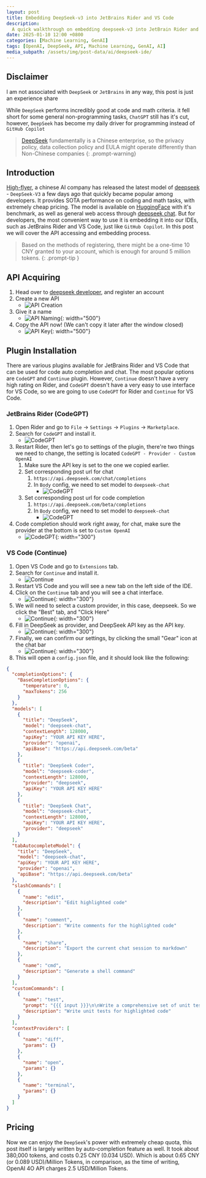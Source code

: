 ```yaml
---
layout: post
title: Embedding DeepSeek-v3 into JetBrains Rider and VS Code
description: 
  A quick walkthrough on embedding deepseek-v3 into JetBrain Rider and VS Code
date: 2025-01-10 12:00 +0800
categories: [Machine Learning, GenAI]
tags: [OpenAI, DeepSeek, API, Machine Learning, GenAI, AI]
media_subpath: /assets/img/post-data/ai/deepseek-ide/
---
```


## Disclaimer
I am not associated with `DeepSeek` or `JetBrains` in any way, this post is just an experience share

While `DeepSeek` performs incredibly good at code and math criteria. it fell short for some general non-programming tasks, `ChatGPT` still has it's cut, however, `DeepSeek` has become my daily driver for programming instead of `GitHub Copilot`

> [DeepSeek] fundamentally is a Chinese enterprise, so the privacy policy, data collection policy and EULA might operate differently than Non-Chinese companies
{: .prompt-warning}

## Introduction
[High-flyer], a chinese AI company has released the latest model of [deepseek] - `DeepSeek-V3`  a few days ago that quickly became popular among developers. It provides SOTA performance on coding and math tasks, with extremely cheap pricing. The model is available on [HuggingFace] with it's benchmark, as well as general web access through [deepseek chat]. But for developers, the most convenient way to use it is embedding it into our IDEs, such as JetBrains Rider and VS Code, just like `GitHub Copilot`. In this post we will cover the API accessing and embedding process.

> Based on the methods of registering, there might be a one-time 10 CNY granted to your account, which is enough for around 5 million tokens.
{: .prompt-tip }

## API Acquiring
1. Head over to [deepseek developer], and register an account
2. Create a new API
   - ![API Creation](deepseek_ide_api_1.png)
3. Give it a name
   - ![API Naming](deepseek_ide_api_2.png){: width="500"}
4. Copy the API now! (We can't copy it later after the window closed)
   - ![API Key](deepseek_ide_api_3.png){: width="500"}

## Plugin Installation
There are various plugins available for JetBrains Rider and VS Code that can be used for code auto completion and chat. The most popular options are `CodeGPT` and `Continue` plugin. However, `Continue` doesn't have a very high rating on Rider, and `CodeGPT` doesn't have a very easy to use interface for VS Code, so we are going to use `CodeGPT` for Rider and `Continue` for VS Code.

### JetBrains Rider (CodeGPT)
1. Open Rider and go to `File` -> `Settings` -> `Plugins` -> `Marketplace`.
2. Search for `CodeGPT` and install it.
   - ![CodeGPT](deepseek_ide_codegpt_1.png)
3. Restart Rider, then let's go to settings of the plugin, there're two things we need to change, the setting is located `CodeGPT - Provider - Custom OpenAI`
   1. Make sure the API key is set to the one we copied earlier.
   2. Set corresponding post url for chat
      1. `https://api.deepseek.com/chat/completions`
      2. In `Body` config, we need to set model to `deepseek-chat`
         - ![CodeGPT](deepseek_ide_codegpt_2.png)
   3. Set corresponding post url for code completion
      1. `https://api.deepseek.com/beta/completions`
      2. In `Body` config, we need to set model to `deepseek-chat`
         - ![CodeGPT](deepseek_ide_codegpt_3.png)
4. Code completion should work right away, for chat, make sure the provider at the bottom is set to `Custom OpenAI`
      - ![CodeGPT](deepseek_ide_codegpt_4.png){: width="300"}

### VS Code (Continue)
1. Open VS Code and go to `Extensions` tab.
2. Search for `Continue` and install it.
   - ![Continue](deepseek_ide_vsc_continue_1.png)
3. Restart VS Code and you will see a new tab on the left side of the IDE.
4. Click on the `Continue` tab and you will see a chat interface.
   - ![Continue](deepseek_ide_vsc_continue_2.png){: width="300"}
5. We will need to select a custom provider, in this case, deepseek. So we click the "Best" tab, and "Click Here"
   - ![Continue](deepseek_ide_vsc_continue_3.png){: width="300"}
6. Fill in DeepSeek as provider, and DeepSeek API key as the API key.
   - ![Continue](deepseek_ide_vsc_continue_4.png){: width="300"}
7. Finally, we can confirm our settings, by clicking the small "Gear" icon at the chat bar
   - ![Continue](deepseek_ide_vsc_continue_5.png){: width="300"}
8. This will open a `config.json` file, and it should look like the following:

```json
{
  "completionOptions": {
    "BaseCompletionOptions": {
      "temperature": 0,
      "maxTokens": 256
    }
  },
  "models": [
    {
      "title": "DeepSeek",
      "model": "deepseek-chat",
      "contextLength": 128000,
      "apiKey": "YOUR API KEY HERE",
      "provider": "openai",
      "apiBase": "https://api.deepseek.com/beta"
    },
    {
      "title": "DeepSeek Coder",
      "model": "deepseek-coder",
      "contextLength": 128000,
      "provider": "deepseek",
      "apiKey": "YOUR API KEY HERE"
    },
    {
      "title": "DeepSeek Chat",
      "model": "deepseek-chat",
      "contextLength": 128000,
      "apiKey": "YOUR API KEY HERE",
      "provider": "deepseek"
    }
  ],
  "tabAutocompleteModel": {
    "title": "DeepSeek",
    "model": "deepseek-chat",
    "apiKey": "YOUR API KEY HERE",
    "provider": "openai",
    "apiBase": "https://api.deepseek.com/beta"
  },
  "slashCommands": [
    {
      "name": "edit",
      "description": "Edit highlighted code"
    },
    {
      "name": "comment",
      "description": "Write comments for the highlighted code"
    },
    {
      "name": "share",
      "description": "Export the current chat session to markdown"
    },
    {
      "name": "cmd",
      "description": "Generate a shell command"
    }
  ],
  "customCommands": [
    {
      "name": "test",
      "prompt": "{{{ input }}}\n\nWrite a comprehensive set of unit tests for the selected code. It should setup, run tests that check for correctness including important edge cases, and teardown. Ensure that the tests are complete and sophisticated. Give the tests just as chat output, don't edit any file.",
      "description": "Write unit tests for highlighted code"
    }
  ],
  "contextProviders": [
    {
      "name": "diff",
      "params": {}
    },
    {
      "name": "open",
      "params": {}
    },
    {
      "name": "terminal",
      "params": {}
    }
  ]
}
```

## Pricing
Now we can enjoy the `DeepSeek`'s power with extremely cheap quota, this post itself is largely written by auto-completion feature as well. It took about 380,000 tokens, and costs 0.25 CNY (0.034 USD). Which is about 0.65 CNY (or 0.089 USD)/Million Tokens, in comparison, as the time of writing, OpenAI 4O API charges 2.5 USD/Million Tokens.


[High-flyer]: https://www.high-flyer.cn/
[deepseek]: https://www.deepseek.com/
[HuggingFace]: https://huggingface.co/deepseek-ai/DeepSeek-V3
[deepseek chat]: https://chat.deepseek.com/
[deepseek developer]: https://developer.deepseek.com/